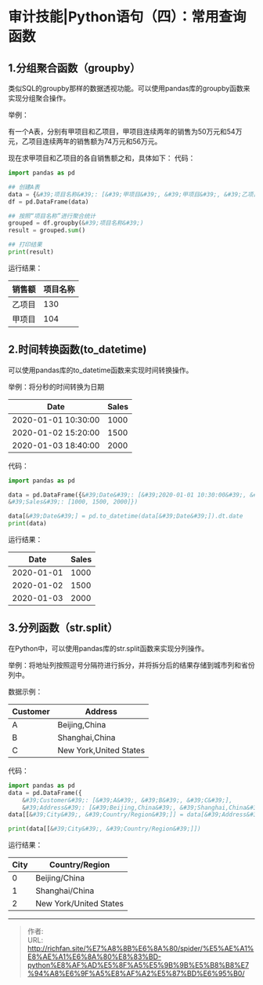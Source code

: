 # 审计技能|Python语句（四）：常用查询函数

## 1.分组聚合函数（groupby）

类似SQL的groupby那样的数据透视功能。可以使用pandas库的groupby函数来实现分组聚合操作。

举例：

有一个A表，分别有甲项目和乙项目，甲项目连续两年的销售为50万元和54万元，乙项目连续两年的销售额为74万元和56万元。

现在求甲项目和乙项目的各自销售额之和，具体如下：
代码：
```python
import pandas as pd

## 创建A表
data = {&#39;项目名称&#39;: [&#39;甲项目&#39;, &#39;甲项目&#39;, &#39;乙项目&#39;, &#39;乙项目&#39;], &#39;销售额&#39;: [50, 54, 74, 56]}
df = pd.DataFrame(data)

## 按照“项目名称”进行聚合统计
grouped = df.groupby(&#39;项目名称&#39;)
result = grouped.sum()

## 打印结果
print(result)
```

运行结果：

|销售额|项目名称|
|---|---|
|乙项目|130|
|甲项目|104|



## 2.时间转换函数(to_datetime)

可以使用pandas库的to_datetime函数来实现时间转换操作。

举例：将分秒的时间转换为日期

| Date | Sales |
|---|---|
| 2020-01-01 10:30:00 | 1000 |
| 2020-01-02 15:20:00 | 1500 |
| 2020-01-03 18:40:00 | 2000 |

代码：
```python
import pandas as pd

data = pd.DataFrame({&#39;Date&#39;: [&#39;2020-01-01 10:30:00&#39;, &#39;2020-01-02 15:20:00&#39;, &#39;2020-01-03 18:40:00&#39;],
&#39;Sales&#39;: [1000, 1500, 2000]})

data[&#39;Date&#39;] = pd.to_datetime(data[&#39;Date&#39;]).dt.date
print(data)
```

运行结果：

| Date | Sales |
|---|---|
|2020-01-01|1000|
|2020-01-02|1500|
|2020-01-03|2000|



## 3.分列函数（str.split）

在Python中，可以使用pandas库的str.split函数来实现分列操作。

举例：将地址列按照逗号分隔符进行拆分，并将拆分后的结果存储到城市列和省份列中。

数据示例：

| Customer | Address |
|---|---|
| A | Beijing,China |
| B | Shanghai,China |
| C | New York,United States |

代码：
```python
import pandas as pd
data = pd.DataFrame({
    &#39;Customer&#39;: [&#39;A&#39;, &#39;B&#39;, &#39;C&#39;],
    &#39;Address&#39;: [&#39;Beijing,China&#39;, &#39;Shanghai,China&#39;, &#39;New York,United States&#39;]})
data[[&#39;City&#39;, &#39;Country/Region&#39;]] = data[&#39;Address&#39;].str.split(&#39;,&#39;, expand=True)

print(data[[&#39;City&#39;, &#39;Country/Region&#39;]])
```

运行结果：

|City|Country/Region|
|---|---|
|0| Beijing/China|
|1|Shanghai/China|
|2|New York/United States|

---

> 作者:   
> URL: http://richfan.site/%E7%A8%8B%E6%8A%80/spider/%E5%AE%A1%E8%AE%A1%E6%8A%80%E8%83%BD-python%E8%AF%AD%E5%8F%A5%E5%9B%9B%E5%B8%B8%E7%94%A8%E6%9F%A5%E8%AF%A2%E5%87%BD%E6%95%B0/  

